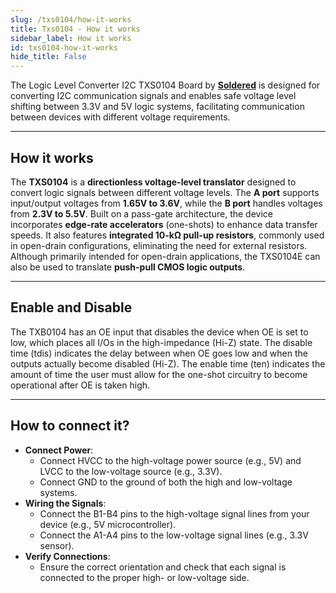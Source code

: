 ```yaml
---
slug: /txs0104/how-it-works 
title: Txs0104 - How it works
sidebar_label: How it works
id: txs0104-how-it-works 
hide_title: False
---  
```


The Logic Level Converter I2C TXS0104 Board by [**Soldered**](https://soldered.com/product/logic-level-converter-i2c-txs0104-breakout/) is designed for converting I2C communication signals and enables safe voltage level shifting between 3.3V and 5V logic systems, facilitating communication between devices with different voltage requirements.

<CenteredImage src="/img/txs0104/txsonboard.png" alt="howitworks" caption="TXS0104 on the Logic Level Converter board" width="500px" />

---

## How it works

The **TXS0104** is a **directionless voltage-level translator** designed to convert logic signals between different voltage levels. The **A port** supports input/output voltages from **1.65V to 3.6V**, while the **B port** handles voltages from **2.3V to 5.5V**. Built on a pass-gate architecture, the device incorporates **edge-rate accelerators** (one-shots) to enhance data transfer speeds. It also features **integrated 10-kΩ pull-up resistors**, commonly used in open-drain configurations, eliminating the need for external resistors. Although primarily intended for open-drain applications, the TXS0104E can also be used to translate **push-pull CMOS logic outputs**.

<CenteredImage src="/img/txs0104/functionaldiagram.png" alt="txs" caption="Functional Block Diagram" width="600px" />

---

## Enable and Disable

The TXB0104 has an OE input that disables the device when OE is set to low, which places all I/Os in the high-impedance (Hi-Z) state. The disable time (tdis) indicates the delay between when OE goes low and when the outputs actually become disabled (Hi-Z). The enable time (ten) indicates the amount of time the user must allow for the one-shot circuitry to become operational after OE is taken high.

---

## How to connect it?

- **Connect Power**:
   - Connect HVCC to the high-voltage power source (e.g., 5V) and LVCC to the low-voltage source (e.g., 3.3V).
   - Connect GND to the ground of both the high and low-voltage systems.
- **Wiring the Signals**:
  - Connect the B1-B4 pins to the high-voltage signal lines from your device (e.g., 5V microcontroller).
  - Connect the A1-A4 pins to the low-voltage signal lines (e.g., 3.3V sensor). 
- **Verify Connections**: 
   - Ensure the correct orientation and check that each signal is connected to the proper high- or low-voltage side.